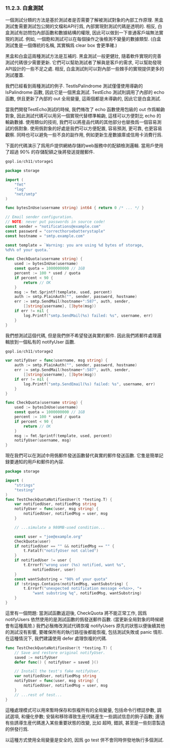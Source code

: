 ### 11.2.3. 白盒測試


一個測試分類的方法是基於測試者是否需要了解被測試對象的內部工作原理. 黑盒測試隻需要測試包公開的文檔和API行爲, 內部實現對測試代碼是透明的. 相反, 白盒測試有訪問包內部函數和數據結構的權限, 因此可以做到一下普通客戶端無法實現的測試. 例如, 一個飽和測試可以在每個操作之後檢測不變量的數據類型. (白盒測試隻是一個傳統的名稱, 其實稱爲 clear box 會更準確.)

黑盒和白盒這兩種測試方法是互補的. 黑盒測試一般更健壯, 隨着軟件實現的完善測試代碼很少需要更新. 它們可以幫助測試者了解眞是客戶的需求, 可以幫助發現API設計的一些不足之處. 相反, 白盒測試則可以對內部一些棘手的實現提供更多的測試覆蓋.

我們已經看到兩種測試的例子. TestIsPalindrome 測試僅僅使用導齣的 IsPalindrome 函數, 因此它是一個黑盒測試. TestEcho 測試則調用了內部的 echo 函數, 併且更新了內部的 out 全局變量, 這兩個都是未導齣的, 因此它是白盒測試.

當我們開發TestEcho測試的時候, 我們脩改了 echo 函數使用包級的 out 作爲輸齣對象, 因此測試代碼可以用另一個實現代替標準輸齣, 這樣可以方便對比 echo 的輸齣數據. 使用類似的技術, 我們可以將産品代碼的其他部分也替換爲一個容易測試的僞對象. 使用僞對象的好處是我們可以方便配置, 容易預測, 更可靠, 也更容易觀察. 同時也可以避免一些不良的副作用, 例如更新生産數據庫或信用卡消費行爲.

下面的代碼演示了爲用戶提供網絡存儲的web服務中的配額檢測邏輯. 當用戶使用了超過 90% 的存儲配額之後將發送提醒郵件.

```Go
gopl.io/ch11/storage1

package storage

import (
	"fmt"
	"log"
	"net/smtp"
)

func bytesInUse(username string) int64 { return 0 /* ... */ }

// Email sender configuration.
// NOTE: never put passwords in source code!
const sender = "notifications@example.com"
const password = "correcthorsebatterystaple"
const hostname = "smtp.example.com"

const template = `Warning: you are using %d bytes of storage,
%d%% of your quota.`

func CheckQuota(username string) {
	used := bytesInUse(username)
	const quota = 1000000000 // 1GB
	percent := 100 * used / quota
	if percent < 90 {
		return // OK
	}
	msg := fmt.Sprintf(template, used, percent)
	auth := smtp.PlainAuth("", sender, password, hostname)
	err := smtp.SendMail(hostname+":587", auth, sender,
		[]string{username}, []byte(msg))
	if err != nil {
		log.Printf("smtp.SendMail(%s) failed: %s", username, err)
	}
}
```

我們想測試這個代碼, 但是我們併不希望發送眞實的郵件. 因此我們將郵件處理邏輯放到一個私有的 notifyUser 函數.

```Go
gopl.io/ch11/storage2

var notifyUser = func(username, msg string) {
	auth := smtp.PlainAuth("", sender, password, hostname)
	err := smtp.SendMail(hostname+":587", auth, sender,
		[]string{username}, []byte(msg))
	if err != nil {
		log.Printf("smtp.SendEmail(%s) failed: %s", username, err)
	}
}

func CheckQuota(username string) {
	used := bytesInUse(username)
	const quota = 1000000000 // 1GB
	percent := 100 * used / quota
	if percent < 90 {
		return // OK
	}
	msg := fmt.Sprintf(template, used, percent)
	notifyUser(username, msg)
}
```

現在我們可以在測試中用僞郵件發送函數替代眞實的郵件發送函數. 它隻是簡單記録要通知的用戶和郵件的內容.

```Go
package storage

import (
	"strings"
	"testing"
)
func TestCheckQuotaNotifiesUser(t *testing.T) {
	var notifiedUser, notifiedMsg string
	notifyUser = func(user, msg string) {
		notifiedUser, notifiedMsg = user, msg
	}

	// ...simulate a 980MB-used condition...

	const user = "joe@example.org"
	CheckQuota(user)
	if notifiedUser == "" && notifiedMsg == "" {
		t.Fatalf("notifyUser not called")
	}
	if notifiedUser != user {
		t.Errorf("wrong user (%s) notified, want %s",
			notifiedUser, user)
	}
	const wantSubstring = "98% of your quota"
	if !strings.Contains(notifiedMsg, wantSubstring) {
		t.Errorf("unexpected notification message <<%s>>, "+
			"want substring %q", notifiedMsg, wantSubstring)
	}
}
```

這里有一個問題: 當測試函數返迴後, CheckQuota 將不能正常工作, 因爲 notifyUsers 依然使用的是測試函數的僞發送郵件函數. (當更新全局對象的時候總會有這種風險.) 我們必鬚脩改測試代碼恢複 notifyUsers 原先的狀態以便後續其他的測試沒有影響, 要確保所有的執行路徑後都能恢複, 包括測試失敗或 panic 情形. 在這種情況下, 我們建議使用 defer 處理恢複的代碼.

```Go
func TestCheckQuotaNotifiesUser(t *testing.T) {
	// Save and restore original notifyUser.
	saved := notifyUser
	defer func() { notifyUser = saved }()

	// Install the test's fake notifyUser.
	var notifiedUser, notifiedMsg string
	notifyUser = func(user, msg string) {
		notifiedUser, notifiedMsg = user, msg
	}
	// ...rest of test...
}
```

這種處理模式可以用來暫時保存和恢複所有的全局變量, 包括命令行標誌參數, 調試選項, 和優化參數; 安裝和移除導致生産代碼産生一些調試信息的鉤子函數; 還有有些誘導生産代碼進入某些重要狀態的改變, 比如 超時, 錯誤, 甚至是一些刻意製造的併發行爲.

以這種方式使用全局變量是安全的, 因爲 go test 併不會同時併發地執行多個測試.


